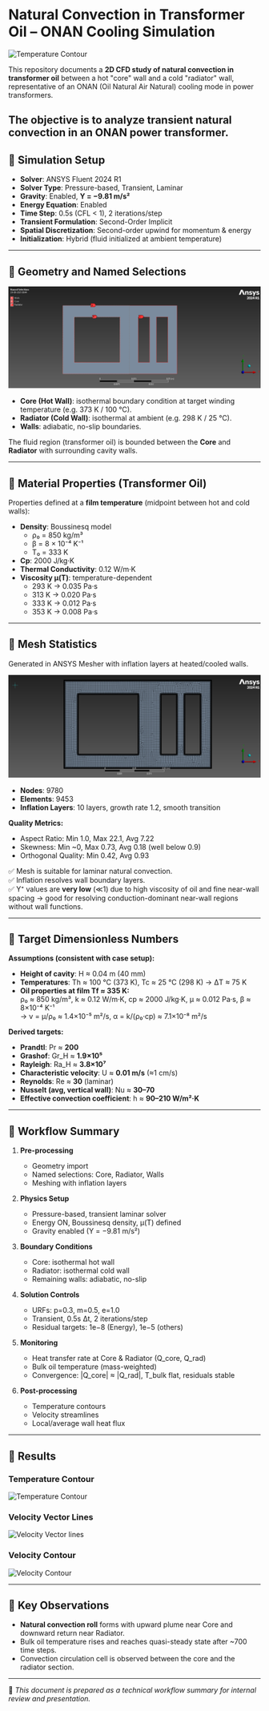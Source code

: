 # Natural Convection in Transformer Oil – ONAN Cooling Simulation

![Temperature Contour](temp.gif)

This repository documents a **2D CFD study of natural convection in transformer oil** between a hot "core" wall and a cold "radiator" wall, representative of an ONAN (Oil Natural Air Natural) cooling mode in power transformers.

The objective is to analyze transient natural convection in an ONAN power transformer.
---

## 🔹 Simulation Setup

- **Solver**: ANSYS Fluent 2024 R1  
- **Solver Type**: Pressure-based, Transient, Laminar  
- **Gravity**: Enabled, **Y = −9.81 m/s²**  
- **Energy Equation**: Enabled  
- **Time Step**: 0.5s (CFL < 1), 2 iterations/step  
- **Transient Formulation**: Second-Order Implicit  
- **Spatial Discretization**: Second-order upwind for momentum & energy  
- **Initialization**: Hybrid (fluid initialized at ambient temperature)

---

## 🔹 Geometry and Named Selections

![Geometry and Named Selections](NamedSelections.png)

- **Core (Hot Wall)**: isothermal boundary condition at target winding temperature (e.g. 373 K / 100 °C).  
- **Radiator (Cold Wall)**: isothermal at ambient (e.g. 298 K / 25 °C).  
- **Walls**: adiabatic, no-slip boundaries.  

The fluid region (transformer oil) is bounded between the **Core** and **Radiator** with surrounding cavity walls.

---

## 🔹 Material Properties (Transformer Oil)

Properties defined at a **film temperature** (midpoint between hot and cold walls):

- **Density**: Boussinesq model  
  - ρ₀ = 850 kg/m³  
  - β = 8 × 10⁻⁴ K⁻¹  
  - T₀ = 333 K  
- **Cp**: 2000 J/kg·K  
- **Thermal Conductivity**: 0.12 W/m·K  
- **Viscosity μ(T)**: temperature-dependent  
  - 293 K → 0.035 Pa·s  
  - 313 K → 0.020 Pa·s  
  - 333 K → 0.012 Pa·s  
  - 353 K → 0.008 Pa·s  

---

## 🔹 Mesh Statistics

Generated in ANSYS Mesher with inflation layers at heated/cooled walls.

![Mesh](Mesh.png)

- **Nodes**: 9780  
- **Elements**: 9453  
- **Inflation Layers**: 10 layers, growth rate 1.2, smooth transition  

**Quality Metrics:**
- Aspect Ratio: Min 1.0, Max 22.1, Avg 7.22  
- Skewness: Min ~0, Max 0.73, Avg 0.18 (well below 0.9)  
- Orthogonal Quality: Min 0.42, Avg 0.93  

✅ Mesh is suitable for laminar natural convection.  
✅ Inflation resolves wall boundary layers.  
✅ Y⁺ values are **very low** (≪1) due to high viscosity of oil and fine near-wall spacing → good for resolving conduction-dominant near-wall regions without wall functions.

---

## 🔹 Target Dimensionless Numbers

**Assumptions (consistent with case setup):**
- **Height of cavity**: H ≈ 0.04 m (40 mm)  
- **Temperatures**: Th ≈ 100 °C (373 K), Tc ≈ 25 °C (298 K) → ΔT ≈ 75 K  
- **Oil properties at film Tf ≈ 335 K:**  
  ρ₀ ≈ 850 kg/m³, k ≈ 0.12 W/m·K, cp ≈ 2000 J/kg·K, μ ≈ 0.012 Pa·s, β ≈ 8×10⁻⁴ K⁻¹  
  → ν = μ/ρ₀ ≈ 1.4×10⁻⁵ m²/s,   α = k/(ρ₀·cp) ≈ 7.1×10⁻⁸ m²/s

**Derived targets:**
- **Prandtl**: Pr ≈ **200**  
- **Grashof**: Gr_H ≈ **1.9×10⁵**  
- **Rayleigh**: Ra_H ≈ **3.8×10⁷**  
- **Characteristic velocity**: U ≈ **0.01 m/s** (≈1 cm/s)  
- **Reynolds**: Re ≈ **30** (laminar)  
- **Nusselt (avg, vertical wall)**: Nu ≈ **30–70**  
- **Effective convection coefficient**: h ≈ **90–210 W/m²·K**
---

## 🔹 Workflow Summary

1. **Pre-processing**
   - Geometry import  
   - Named selections: Core, Radiator, Walls  
   - Meshing with inflation layers  

2. **Physics Setup**
   - Pressure-based, transient laminar solver  
   - Energy ON, Boussinesq density, μ(T) defined  
   - Gravity enabled (Y = −9.81 m/s²)  

3. **Boundary Conditions**
   - Core: isothermal hot wall  
   - Radiator: isothermal cold wall  
   - Remaining walls: adiabatic, no-slip  

4. **Solution Controls**
   - URFs: p=0.3, m=0.5, e=1.0  
   - Transient, 0.5s Δt, 2 iterations/step  
   - Residual targets: 1e−8 (Energy), 1e−5 (others)  

5. **Monitoring**
   - Heat transfer rate at Core & Radiator (Q_core, Q_rad)  
   - Bulk oil temperature (mass-weighted)  
   - Convergence: |Q_core| ≈ |Q_rad|, T_bulk flat, residuals stable  

6. **Post-processing**
   - Temperature contours  
   - Velocity streamlines  
   - Local/average wall heat flux

---

## 🔹 Results

### Temperature Contour
![Temperature Contour](temp.gif)

### Velocity Vector Lines
![Velocity Vector lines](vectorvel.gif)

### Velocity Contour
![Velocity Contour](vel.gif)

---

## 🔹 Key Observations

- **Natural convection roll** forms with upward plume near Core and downward return near Radiator.  
- Bulk oil temperature rises and reaches quasi-steady state after ~700 time steps.  
- Convection circulation cell is observed between the core and the radiator section.

---

📌 *This document is prepared as a technical workflow summary for internal review and presentation.*
